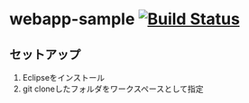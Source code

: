 # webapp-sample [![Build Status](https://travis-ci.com/sotoiwa/webapp-sample.svg?branch=master)](https://travis-ci.com/sotoiwa/webapp-sample)

## セットアップ

1. Eclipseをインストール
1. git cloneしたフォルダをワークスペースとして指定
